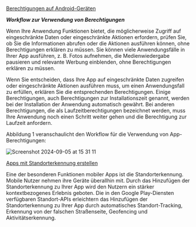 [Berechtigungen auf Android-Geräten](https://developer.android.com/guide/topics/permissions/overview?hl=de)

***Workflow zur Verwendung von Berechtigungen***

Wenn Ihre Anwendung Funktionen bietet, die möglicherweise Zugriff auf eingeschränkte Daten oder eingeschränkte Aktionen erfordern, prüfen Sie, ob Sie die Informationen abrufen oder die Aktionen ausführen können, ohne Berechtigungen erklären zu müssen. Sie können viele Anwendungsfälle in Ihrer App ausführen, z. B. Fotos aufnehmen, die Medienwiedergabe pausieren und relevante Werbung einblenden, ohne Berechtigungen erklären zu müssen.

Wenn Sie entscheiden, dass Ihre App auf eingeschränkte Daten zugreifen oder eingeschränkte Aktionen ausführen muss, um einen Anwendungsfall zu erfüllen, erklären Sie die entsprechenden Berechtigungen. Einige Berechtigungen, auch Berechtigungen zur Installationszeit genannt, werden bei der Installation der Anwendung automatisch gewährt. Bei anderen Berechtigungen, die als Laufzeitberechtigungen bezeichnet werden, muss Ihre Anwendung noch einen Schritt weiter gehen und die Berechtigung zur Laufzeit anfordern.

Abbildung 1 veranschaulicht den Workflow für die Verwendung von App-Berechtigungen:

![Screenshot 2024-09-05 at 15 31 11](https://github.com/user-attachments/assets/1fa774cd-404b-4ac5-804a-b6937e40e757)

[Apps mit Standorterkennung erstellen](https://developer.android.com/develop/sensors-and-location/location?hl=de)

Eine der besonderen Funktionen mobiler Apps ist die Standorterkennung. Mobile Nutzer nehmen ihre Geräte überallhin mit. Durch das Hinzufügen der Standorterkennung zu Ihrer App wird den Nutzern ein stärker kontextbezogenes Erlebnis geboten. Die in den Google Play-Diensten verfügbaren Standort-APIs erleichtern das Hinzufügen der Standorterkennung zu Ihrer App durch automatisches Standort-Tracking, Erkennung von der falschen Straßenseite, Geofencing und Aktivitätserkennung.
